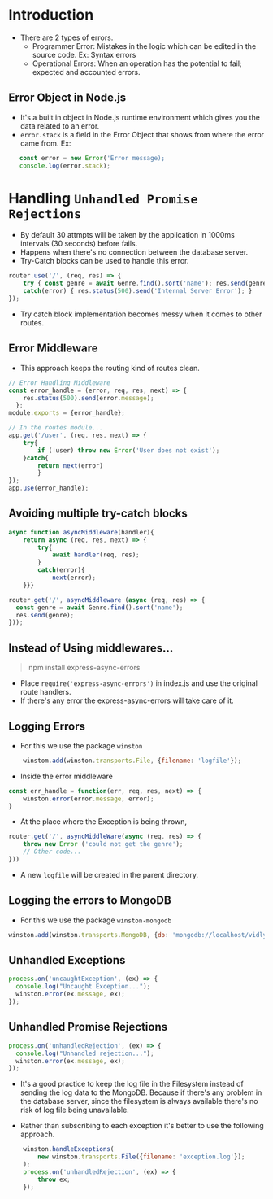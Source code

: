 # Introduction

* There are 2 types of errors.
    * Programmer Error: Mistakes in the logic which can be edited in the source code. Ex: Syntax errors
    * Operational Errors: When an operation has the potential to fail; expected and accounted errors.

## Error Object in Node.js

* It's a built in object in Node.js runtime environment which gives you the data related to an error.
* `error.stack` is a field in the Error Object that shows from where the error came from.
Ex: 
```javascript
   const error = new Error('Error message);
   console.log(error.stack);
```

# Handling `Unhandled Promise Rejections`

- By default 30 attmpts will be taken by the application in 1000ms intervals (30 seconds) before fails.
- Happens when there's no connection between the database server.
- Try-Catch blocks can be used to handle this error.

```javascript
router.use('/', (req, res) => {
    try { const genre = await Genre.find().sort('name'); res.send(genre); }
    catch(error) { res.status(500).send('Internal Server Error'); }
});
```
- Try catch block implementation becomes messy when it comes to other routes.

## Error Middleware

- This approach keeps the routing kind of routes clean.

```javascript
// Error Handling Middleware
const error_handle = (error, req, res, next) => {
    res.status(500).send(error.message);
  };
module.exports = {error_handle};

// In the routes module...
app.get('/user', (req, res, next) => {
    try{
        if (!user) throw new Error('User does not exist');
    }catch{ 
        return next(error) 
        }
});
app.use(error_handle);
```

## Avoiding multiple try-catch blocks

```javascript
async function asyncMiddleware(handler){
    return async (req, res, next) => {
        try{
            await handler(req, res);
        }
        catch(error){
            next(error);
    }}} 

router.get('/', asyncMiddleware (async (req, res) => {
  const genre = await Genre.find().sort('name');
  res.send(genre);
}));
```

## Instead of Using middlewares...

> npm install express-async-errors  
- Place `require('express-async-errors')` in index.js and use the original route handlers.
- If there's any error the express-async-errors will take care of it.

## Logging Errors

- For this we use the package `winston`

```javascript
    winstom.add(winston.transports.File, {filename: 'logfile'});
```
- Inside the error middleware

```javascript
const err_handle = function(err, req, res, next) => {
    winston.error(error.message, error);
}
```

- At the place where the Exception is being thrown, 

```javascript
router.get('/', asyncMiddleWare(async (req, res) => {
    throw new Error ('could not get the genre');
    // Other code...
}))
```

- A new `logfile` will be created in the parent directory.

## Logging the errors to MongoDB

- For this we use the package `winston-mongodb`

```javascript
winston.add(winston.transports.MongoDB, {db: 'mongodb://localhost/vidly-database'});
```

## Unhandled Exceptions

```javascript
process.on('uncaughtException', (ex) => {
  console.log("Uncaught Exception...");
  winston.error(ex.message, ex);
});
```

## Unhandled Promise Rejections

```javascript
process.on('unhandledRejection', (ex) => {
  console.log("Unhandled rejection...");
  winston.error(ex.message, ex);
});
```

- It's a good practice to keep the log file in the Filesystem instead of sending the log data to the MongoDB. Because if there's any problem in the database server, since the filesystem is always available there's no risk of log file being unavailable.

- Rather than subscribing to each exception it's better to use the following approach.

```javascript
    winston.handleExceptions(
        new winston.transports.File({filename: 'exception.log'});
    );
    process.on('unhandledRejection', (ex) => {
        throw ex;
    });
```
